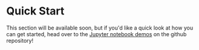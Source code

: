 # Quick Start

This section will be available soon, but if you'd like a quick look at how 
you can get started, head over to the [Jupyter notebook demos](https://github.com/Waveform-Analytics/yooink/tree/main/notebooks) on the github 
repository!
